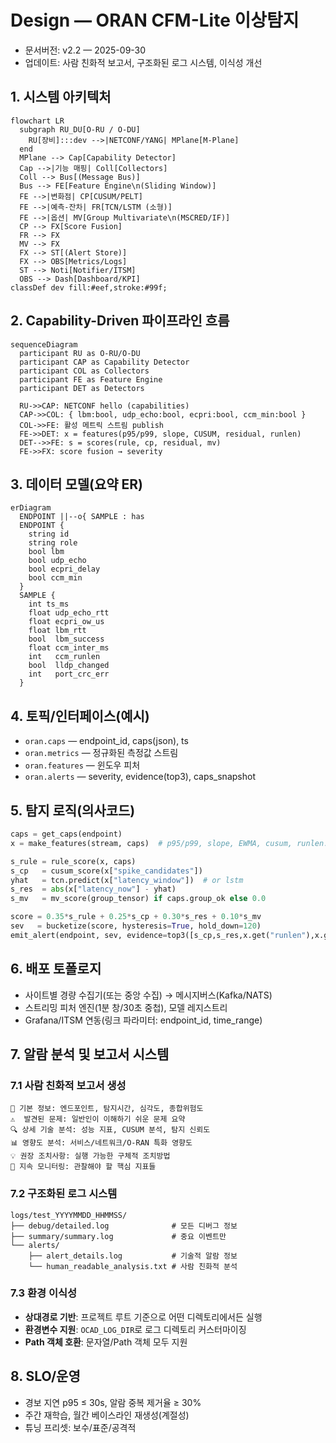 # Design — ORAN CFM-Lite 이상탐지
- 문서버전: v2.2 — 2025-09-30
- 업데이트: 사람 친화적 보고서, 구조화된 로그 시스템, 이식성 개선


## 1. 시스템 아키텍처

```mermaid
flowchart LR
  subgraph RU_DU[O-RU / O-DU]
    RU[장비]:::dev -->|NETCONF/YANG| MPlane[M-Plane]
  end
  MPlane --> Cap[Capability Detector]
  Cap -->|기능 매핑| Coll[Collectors]
  Coll --> Bus[(Message Bus)]
  Bus --> FE[Feature Engine\n(Sliding Window)]
  FE -->|변화점| CP[CUSUM/PELT]
  FE -->|예측-잔차| FR[TCN/LSTM (소형)]
  FE -->|옵션| MV[Group Multivariate\n(MSCRED/IF)]
  CP --> FX[Score Fusion]
  FR --> FX
  MV --> FX
  FX --> ST[(Alert Store)]
  FX --> OBS[Metrics/Logs]
  ST --> Noti[Notifier/ITSM]
  OBS --> Dash[Dashboard/KPI]
classDef dev fill:#eef,stroke:#99f;
```

## 2. Capability-Driven 파이프라인 흐름

```mermaid
sequenceDiagram
  participant RU as O-RU/O-DU
  participant CAP as Capability Detector
  participant COL as Collectors
  participant FE as Feature Engine
  participant DET as Detectors

  RU->>CAP: NETCONF hello (capabilities)
  CAP->>COL: { lbm:bool, udp_echo:bool, ecpri:bool, ccm_min:bool }
  COL->>FE: 활성 메트릭 스트림 publish
  FE->>DET: x = features(p95/p99, slope, CUSUM, residual, runlen)
  DET-->>FE: s = scores(rule, cp, residual, mv)
  FE->>FX: score fusion → severity
```

## 3. 데이터 모델(요약 ER)

```mermaid
erDiagram
  ENDPOINT ||--o{ SAMPLE : has
  ENDPOINT {
    string id
    string role
    bool lbm
    bool udp_echo
    bool ecpri_delay
    bool ccm_min
  }
  SAMPLE {
    int ts_ms
    float udp_echo_rtt
    float ecpri_ow_us
    float lbm_rtt
    bool  lbm_success
    float ccm_inter_ms
    int   ccm_runlen
    bool  lldp_changed
    int   port_crc_err
  }
```

## 4. 토픽/인터페이스(예시)
- `oran.caps` — endpoint_id, caps(json), ts
- `oran.metrics` — 정규화된 측정값 스트림
- `oran.features` — 윈도우 피처
- `oran.alerts` — severity, evidence(top3), caps_snapshot

## 5. 탐지 로직(의사코드)

```python
caps = get_caps(endpoint)
x = make_features(stream, caps)  # p95/p99, slope, EWMA, cusum, runlen...

s_rule = rule_score(x, caps)
s_cp   = cusum_score(x["spike_candidates"])
yhat   = tcn.predict(x["latency_window"])  # or lstm
s_res  = abs(x["latency_now"] - yhat)
s_mv   = mv_score(group_tensor) if caps.group_ok else 0.0

score = 0.35*s_rule + 0.25*s_cp + 0.30*s_res + 0.10*s_mv
sev   = bucketize(score, hysteresis=True, hold_down=120)
emit_alert(endpoint, sev, evidence=top3([s_cp,s_res,x.get("runlen"),x.get("delta_p99")]), caps=caps)
```

## 6. 배포 토폴로지
- 사이트별 경량 수집기(또는 중앙 수집) → 메시지버스(Kafka/NATS)
- 스트리밍 피처 엔진(1분 창/30초 중첩), 모델 레지스트리
- Grafana/ITSM 연동(링크 파라미터: endpoint_id, time_range)

## 7. 알람 분석 및 보고서 시스템

### 7.1 사람 친화적 보고서 생성
```
📍 기본 정보: 엔드포인트, 탐지시간, 심각도, 종합위험도
⚠️  발견된 문제: 일반인이 이해하기 쉬운 문제 요약
🔍 상세 기술 분석: 성능 지표, CUSUM 분석, 탐지 신뢰도
📊 영향도 분석: 서비스/네트워크/O-RAN 특화 영향도
💡 권장 조치사항: 실행 가능한 구체적 조치방법
👀 지속 모니터링: 관찰해야 할 핵심 지표들
```

### 7.2 구조화된 로그 시스템
```
logs/test_YYYYMMDD_HHMMSS/
├── debug/detailed.log              # 모든 디버그 정보
├── summary/summary.log             # 중요 이벤트만
└── alerts/
    ├── alert_details.log           # 기술적 알람 정보
    └── human_readable_analysis.txt # 사람 친화적 분석
```

### 7.3 환경 이식성
- **상대경로 기반**: 프로젝트 루트 기준으로 어떤 디렉토리에서든 실행
- **환경변수 지원**: `OCAD_LOG_DIR`로 로그 디렉토리 커스터마이징
- **Path 객체 호환**: 문자열/Path 객체 모두 지원

## 8. SLO/운영
- 경보 지연 p95 ≤ 30s, 알람 중복 제거율 ≥ 30%
- 주간 재학습, 월간 베이스라인 재생성(계절성)
- 튜닝 프리셋: 보수/표준/공격적

